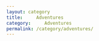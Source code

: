 ```yaml
---
layout: category
title:     Adventures
category:     Adventures
permalink: /category/adventures/
---
```

